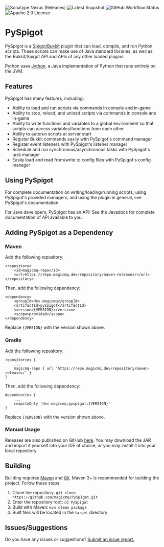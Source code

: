 ![Sonatype Nexus (Releases)](https://img.shields.io/nexus/r/dev.magicmq/pyspigot?nexusVersion=3&server=https%3A%2F%2Frepo.magicmq.dev)
![Latest Snapshot](https://img.shields.io/badge/dynamic/xml?color=orange&label=Latest%20Snapshot&query=%2F%2Fmetadata%2Fversioning%2Fversions%2Fversion%5Blast()%5D&url=https%3A%2F%2Frepo.magicmq.dev%2Frepository%2Fmaven-snapshots%2Fdev%2Fmagicmq%2Fpyspigot%2Fmaven-metadata.xml)
![GitHub Workflow Status](https://img.shields.io/github/actions/workflow/status/magicmq/PySpigot/maven.yml?branch=master)
![Apache 2.0 License](https://img.shields.io/github/license/magicmq/ItemAPI)

# PySpigot
PySpigot is a [Spigot/Bukkit](https://www.spigotmc.org/) plugin that can load, compile, and run Python scripts. These scripts can make use of Java standard libraries, as well as the Bukkit/Spigot API and APIs of any other loaded plugins.

Python uses [Jython](https://www.jython.org/), a Java implementation of Python that runs entirely on the JVM.

## Features

PySpigot has many features, including:
* Ability to load and run scripts via commands in console and in-game
* Ability to stop, reload, and unload scripts via commands in console and in-game
* Ability to write functions and variables to a global environment so that scripts can access variables/functions from each other  
* Ability to autorun scripts at server start
* Register Bukkit commands easily with PySpigot's command manager
* Register event listeners with PySpigot's listener manager
* Schedule and run synchronous/asynchronous tasks with PySpigot's task manager
* Easily load and read from/write to config files with PySpigot's config manager

## Using PySpigot

For complete documentation on writing/loading/running scripts, using PySpigot's provided managers, and using the plugin in general, see PySpigot's documentation.

For Java developers, PySpigot has an API! See the Javadocs for complete documentation of API available to you.

## Adding PySpigot as a Dependency

### Maven

Add the following repository:
```
<repository>
    <id>magicmq-repo</id>
    <url>https://repo.magicmq.dev/repository/maven-releases/</url>
</repository>
```
Then, add the following dependency:
```
<dependency>
    <groupId>dev.magicmq</groupId>
    <artifactId>pyspigot</artifactId>
    <version>{VERSION}</version>
    <scope>provided</scope>
</dependency>
```
Replace `{VERSION}` with the version shown above.

### Gradle

Add the following repository:
```
repositories {
    ...
    magicmq-repo { url 'https://repo.magicmq.dev/repository/maven-releases/' }
}
```
Then, add the following dependency:
```
dependencies {
    ...
    compileOnly 'dev.magicmq:pyspigot:{VERSION}'
}
```
Replace `{VERSION}` with the version shown above.

### Manual Usage

Releases are also published on GitHub [here](https://github.com/magicmq/PySpigot/releases). You may download the JAR and import it yourself into your IDE of choice, or you may install it into your local repository.

## Building

Building requires [Maven](https://maven.apache.org/) and [Git](https://git-scm.com/). Maven 3+ is recommended for building the project. Follow these steps:

1. Clone the repository: `git clone https://github.com/magicmq/PySpigot.git`
2. Enter the repository root: `cd PySpigot`
3. Build with Maven: `mvn clean package`
4. Built files will be located in the `target` directory.

## Issues/Suggestions

Do you have any issues or suggestions? [Submit an issue report.](https://github.com/magicmq/PySpigot/issues/new)
